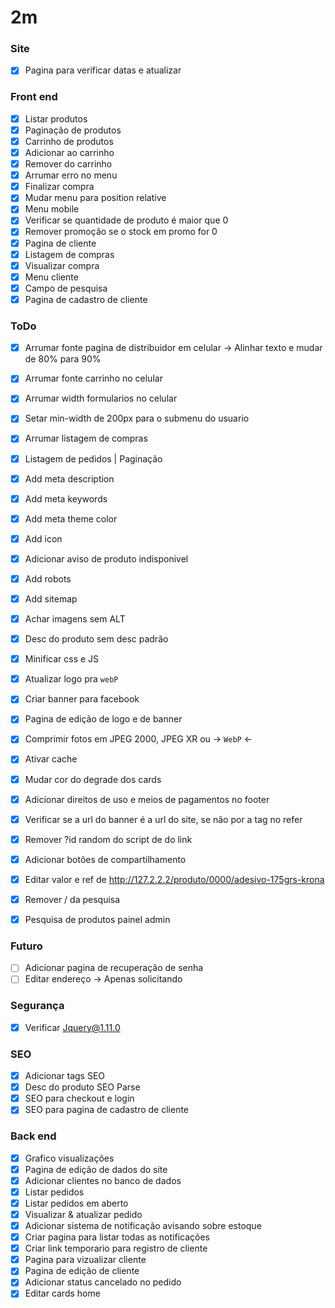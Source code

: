 # 2m

### Site

* [X] Pagina para verificar datas e atualizar

### Front end

* [X] Listar produtos
* [X] Paginação de produtos
* [X] Carrinho de produtos
* [X] Adicionar ao carrinho
* [X] Remover do carrinho
* [X] Arrumar erro no menu
* [X] Finalizar compra
* [X] Mudar menu para position relative
* [X] Menu mobile
* [X] Verificar se quantidade de produto é maior que 0
* [X] Remover promoção se o stock em promo for 0
* [X] Pagina de cliente
* [X] Listagem de compras
* [X] Visualizar compra
* [X] Menu cliente
* [X] Campo de pesquisa
* [X] Pagina de cadastro de cliente

### ToDo

* [X] Arrumar fonte pagina de distribuidor em celular -> Alinhar texto e mudar de 80% para 90%
* [X] Arrumar fonte carrinho no celular
* [X] Arrumar width formularios no celular
* [X] Setar min-width de 200px para o submenu do usuario
* [X] Arrumar listagem de compras
* [X] Listagem de pedidos | Paginação
* [X] Add meta description
* [X] Add meta keywords
* [X] Add meta theme color
* [X] Add icon
* [X] Adicionar aviso de produto indisponivel

* [X] Add robots
* [X] Add sitemap

* [X] Achar imagens sem ALT
* [X] Desc do produto sem desc padrão
* [X] Minificar css e JS

* [X] Atualizar logo pra ``webP``
* [X] Criar banner para facebook

* [X] Pagina de edição de logo e de banner

* [X] Comprimir fotos em JPEG 2000, JPEG XR ou -> ``WebP`` <-

* [X] Ativar cache
* [X] Mudar cor do degrade dos cards
* [X] Adicionar direitos de uso e meios de pagamentos no footer
* [X] Verificar se a url do banner é a url do site, se não por a tag no refer

* [X] Remover ?id random do script de do link

* [X] Adicionar botões de compartilhamento

* [X] Editar valor e ref de http://127.2.2.2/produto/0000/adesivo-175grs-krona

* [X] Remover / da pesquisa
* [X] Pesquisa de produtos painel admin

### Futuro

* [ ] Adicionar pagina de recuperação de senha
* [ ] Editar endereço -> Apenas solicitando

### Segurança

* [X] Verificar Jquery@1.11.0

### SEO

* [X] Adicionar tags SEO
* [X] Desc do produto SEO Parse
* [X] SEO para checkout e login
* [X] SEO para pagina de cadastro de cliente

### Back end

* [X] Grafico visualizações
* [X] Pagina de edição de dados do site
* [X] Adicionar clientes no banco de dados
* [X] Listar pedidos
* [X] Listar pedidos em aberto
* [X] Visualizar & atualizar pedido
* [X] Adicionar sistema de notificação avisando sobre estoque
* [X] Criar pagina para listar todas as notificações
* [X] Criar link temporario para registro de cliente
* [X] Pagina para vizualizar cliente
* [X] Pagina de edição de cliente
* [X] Adicionar status cancelado no pedido
* [X] Editar cards home